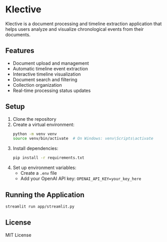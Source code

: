 # Klective

Klective is a document processing and timeline extraction application that helps users analyze and visualize chronological events from their documents.

## Features

- Document upload and management
- Automatic timeline event extraction
- Interactive timeline visualization
- Document search and filtering
- Collection organization
- Real-time processing status updates

## Setup

1. Clone the repository
2. Create a virtual environment:
   ```bash
   python -m venv venv
   source venv/bin/activate  # On Windows: venv\Scripts\activate
   ```
3. Install dependencies:
   ```bash
   pip install -r requirements.txt
   ```
4. Set up environment variables:
   - Create a `.env` file
   - Add your OpenAI API key: `OPENAI_API_KEY=your_key_here`

## Running the Application

```bash
streamlit run app/streamlit.py
```

## License

MIT License 